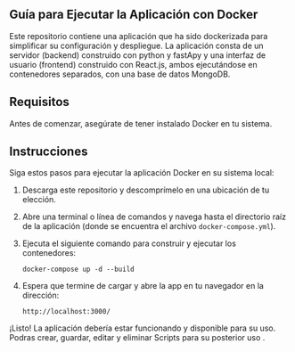 ## Guía para Ejecutar la Aplicación con Docker
Este repositorio contiene una aplicación que ha sido dockerizada para simplificar su configuración y despliegue. La aplicación consta de un servidor (backend) construido con python y fastApy y una interfaz de usuario (frontend) construido con React.js, ambos ejecutándose en contenedores separados, con una base de datos MongoDB.

## Requisitos
Antes de comenzar, asegúrate de tener instalado Docker en tu sistema.

## Instrucciones
Siga estos pasos para ejecutar la aplicación Docker en su sistema local:

1. Descarga este repositorio y descomprímelo en una ubicación de tu elección.
2. Abre una terminal o línea de comandos y navega hasta el directorio raíz de la aplicación
 (donde se encuentra el archivo `docker-compose.yml`).
3. Ejecuta el siguiente comando para construir y ejecutar los contenedores:

       docker-compose up -d --build

4. Espera que termine de cargar y abre la app en tu navegador en la dirección:

       http://localhost:3000/

¡Listo! La aplicación debería estar funcionando y disponible para su uso.
Podras crear, guardar, editar y  eliminar Scripts para su posterior uso .
